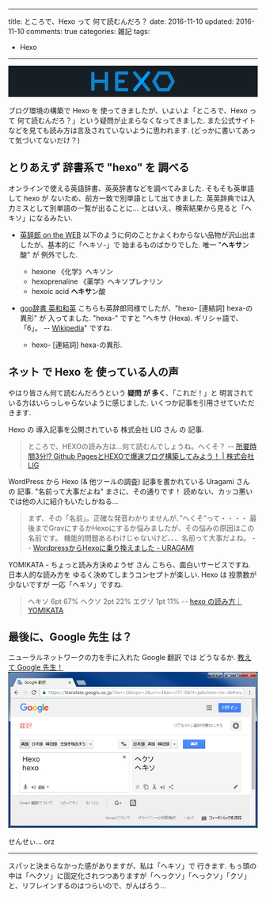
---
title: ところで、Hexo って 何て読むんだろ？
date: 2016-11-10
updated: 2016-11-10
comments: true
categories: 雑記
tags:
  - Hexo
---

![](/assets/hexo/hexo-3.2.png "Hexo")

ブログ環境の構築で Hexo を 使ってきましたが、いよいよ「ところで、Hexo って 何て読むんだろ？」という疑問が止まらなくなってきました. また公式サイトなどを見ても読み方は言及されていないように思われます. (どっかに書いてあって気づいてないだけ？)


## とりあえず 辞書系で "hexo" を 調べる
オンラインで使える英語辞書、英英辞書などを調べてみました. そもそも英単語して hexo が ないため、前方一致で別単語として出てきました. 英英辞典では入力ミスとして別単語の一覧が出ることに...
とはいえ、検索結果から見ると「ヘキソ」になるみたい.

- [英辞郎 on the WEB](http://eow.alc.co.jp/search?q=hexo)
  以下のように何のことかよくわからない品物が沢山出ましたが、基本的に「ヘキソ-」で 始まるものばかりでした. 唯一 "**ヘキサ**ン酸" が 例外でした.
  - hexone  《化学》ヘキソン
  - hexoprenaline 《薬学》ヘキソプレナリン
  - hexoic acid  **ヘキサ**ン酸

- [goo辞書 英和和英](http://dictionary.goo.ne.jp/srch/en/hexo/m0u/)
  こちらも英辞郎同様でしたが、"hexo- [連結詞] hexa-の異形" が 入ってました. "hexa-" ですと "ヘキサ (Hexa). ギリシャ語で、「6」。 -- [Wikipedia](https://ja.wikipedia.org/wiki/%E3%83%98%E3%82%AD%E3%82%B5)" ですね.
  - hexo- [連結詞] hexa-の異形.


## ネット で Hexo を 使っている人の声
やはり皆さん何て読むんだろうという **疑問 が 多く**、「これだ！」と 明言されている方はいらっしゃらないように感じました. いくつか記事を引用させていただきます.

Hexo の 導入記事を公開されている 株式会社 LIG さん の 記事.
> ところで、HEXOの読み方は…何て読むんでしょうね。へくそ？
> -- [所要時間3分!? Github PagesとHEXOで爆速ブログ構築してみよう！ | 株式会社LIG](https://liginc.co.jp/web/programming/server/104594)

WordPress から Hexo (& 他ツールの調査) 記事を書かれている Uragami さん の 記事.
"名前って大事だよね" まさに、その通りです！ 読めない、カッコ悪いでは他の人に紹介もいたしかねる...
> まず、その「名前」。正確な発音わかりませんが、”へくそ”って・・・・
> 最後までGravにするかHexoにするか悩みましたが、その悩みの原因はこの名前です。
> 機能的問題あるわけじゃないけど、、、名前って大事だよね。
> -- [WordpressからHexoに乗り換えました - URAGAMI](http://blog.higty.xyz/post/cms-change/)

YOMIKATA - ちょっと読み方決めようぜ さん
こちら、面白いサービスですね. 日本人的な読み方を ゆるく決めてしまうコンセプトが楽しい. Hexo は 投票数が少ないですが 一応「ヘキソ」ですね.
> ヘキソ  6pt  67%
> ヘクソ  2pt  22%
> エグゾ  1pt  11%
> -- [hexo の読み方｜YOMIKATA](http://yomikata.org/word/hexo)


## 最後に、Google 先生 は？
ニューラルネットワークの力を手に入れた Google 翻訳 では どうなるか. [教えて Google 先生！](https://translate.google.co.jp/?ion=1&espv=2&um=1&ie=UTF-8&hl=ja&client=tw-ob#en/ja/Hexo%0Ahexo%0A%0AWhat%20is%20Hexo.%0AWhat%20is%20hexo.)
![](/assets/hexo/hexo-google-translate.png "2016年11月現在の結果")

せんせぃ... orz


- - - -
スパッと決まらなかった感がありますが、私は「ヘキソ」で 行きます. もぅ頭の中は「ヘクソ」に固定化されつつありますが「へっクソ」「へっクソ」「クソ」と、リフレインするのはつらいので、がんばろう...
